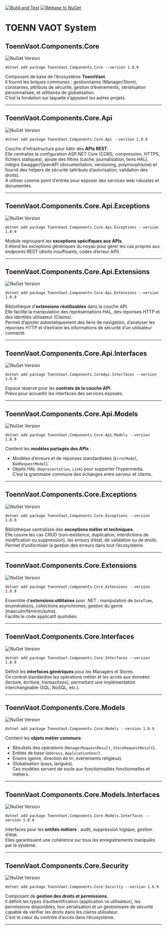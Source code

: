 [![Build and Test](https://github.com/Toenn-Vaot/toennvaotsystem/actions/workflows/dotnet-build-test.yml/badge.svg)](https://github.com/Toenn-Vaot/toennvaotsystem/actions/workflows/dotnet-build-test.yml)
[![Release to NuGet](https://github.com/Toenn-Vaot/toennvaotsystem/actions/workflows/release-to-nuget.yml/badge.svg)](https://github.com/Toenn-Vaot/toennvaotsystem/actions/workflows/release-to-nuget.yml)

# TOENN VAOT System

## ToennVaot.Components.Core
![NuGet Version](https://img.shields.io/nuget/v/ToennVaot.Components.Core)


```
dotnet add package ToennVaot.Components.Core --version 1.0.9
```
Composant de base de l’écosystème **ToennVaot**.  
Il fournit les briques communes : gestionnaires (Manager/Store), constantes, attributs de sécurité, gestion d’événements, sérialisation personnalisée, et utilitaires de globalisation.  
C’est la fondation sur laquelle s’appuient les autres projets.

---

## ToennVaot.Components.Core.Api
![NuGet Version](https://img.shields.io/nuget/v/ToennVaot.Components.Core.Api)

```
dotnet add package ToennVaot.Components.Core.Api --version 1.0.9
```
Couche d’infrastructure pour bâtir des **APIs REST**.  
Elle centralise la configuration ASP.NET Core (CORS, compression, HTTPS, fichiers statiques), ajoute des filtres (cache, journalisation, liens HAL), intègre Swagger/OpenAPI (documentation, versioning, polymorphisme) et fournit des helpers de sécurité (attributs d’autorisation, validation des droits).  
À utiliser comme point d’entrée pour exposer des services web robustes et documentés.

---

## ToennVaot.Components.Core.Api.Exceptions
![NuGet Version](https://img.shields.io/nuget/v/ToennVaot.Components.Core.Api.Exceptions)

```
dotnet add package ToennVaot.Components.Core.Api.Exceptions --version 1.0.9
```
Module regroupant les **exceptions spécifiques aux APIs**.  
Il étend les exceptions génériques du noyau pour gérer les cas propres aux endpoints REST (droits insuffisants, codes d’erreur API).

---

## ToennVaot.Components.Core.Api.Extensions
![NuGet Version](https://img.shields.io/nuget/v/ToennVaot.Components.Core.Api.Extensions)

```
dotnet add package ToennVaot.Components.Core.Api.Extensions --version 1.0.9
```
Bibliothèque d’**extensions réutilisables** dans la couche API.  
Elle facilite la manipulation des représentations HAL, des réponses HTTP et des identités utilisateur (Claims).  
Permet d’ajouter automatiquement des liens de navigation, d’analyser les réponses HTTP et d’extraire les informations de sécurité d’un utilisateur connecté.

---

## ToennVaot.Components.Core.Api.Interfaces
![NuGet Version](https://img.shields.io/nuget/v/ToennVaot.Components.Core.Api.Interfaces)

```
dotnet add package ToennVaot.Components.CoreApi.Interfaces --version 1.0.9
```
Espace réservé pour les **contrats de la couche API**.  
Prévu pour accueillir les interfaces des services exposés.

---

## ToennVaot.Components.Core.Api.Models
![NuGet Version](https://img.shields.io/nuget/v/ToennVaot.Components.Core.Api.Models)

```
dotnet add package ToennVaot.Components.Core.Api.Models --version 1.0.9
```
Contient les **modèles partagés des APIs** :  
- Modèles d’erreurs et de réponses standardisées (`ErrorModel`, `BadRequestModel`).  
- Objets HAL (`Representation`, `Link`) pour supporter l’hypermedia.  
C’est la grammaire commune des échanges entre serveur et clients.

---

## ToennVaot.Components.Core.Exceptions
![NuGet Version](https://img.shields.io/nuget/v/ToennVaot.Components.Core.Exceptions)

```
dotnet add package ToennVaot.Components.Core.Exceptions --version 1.0.9
```
Bibliothèque centralisée des **exceptions métier et techniques**.  
Elle couvre les cas CRUD (non-existence, duplication, interdictions de modification ou suppression), les erreurs d’état, de validation ou de droits.  
Permet d’uniformiser la gestion des erreurs dans tout l’écosystème.

---

## ToennVaot.Components.Core.Extensions
![NuGet Version](https://img.shields.io/nuget/v/ToennVaot.Components.Core.Extensions)

```
dotnet add package ToennVaot.Components.Core.Extensions --version 1.0.9
```
Ensemble d’**extensions utilitaires** pour .NET : manipulation de `DateTime`, énumérations, collections asynchrones, gestion du genre (masculin/féminin/autre).  
Facilite le code applicatif quotidien.

---

## ToennVaot.Components.Core.Interfaces
![NuGet Version](https://img.shields.io/nuget/v/ToennVaot.Components.Core.Interfaces)

```
dotnet add package ToennVaot.Components.Core.Interfaces --version 1.0.9
```
Définit les **interfaces génériques** pour les Managers et Stores.  
Ce contrat standardise les opérations métier et les accès aux données (lecture, écriture, transactions), permettant une implémentation interchangeable (SQL, NoSQL, etc.).

---

## ToennVaot.Components.Core.Models
![NuGet Version](https://img.shields.io/nuget/v/ToennVaot.Components.Core.Models)

```
dotnet add package ToennVaot.Components.Core.Models --version 1.0.9
```
Contient les **objets métier communs** :  
- Résultats des opérations (`ManagerRequestResult`, `StoreRequestResult`).  
- Entités de base (`Address`, `ApplicationUser`).  
- Enums (genre, direction de tri, événements religieux).  
- Globalisation (pays, langues).  
Ces modèles servent de socle aux fonctionnalités fonctionnelles et métiers.

---

## ToennVaot.Components.Core.Models.Interfaces
![NuGet Version](https://img.shields.io/nuget/v/ToennVaot.Components.Core.Models.Interfaces)

```
dotnet add package ToennVaot.Components.Core.Models.Interfaces --version 1.0.9
```
Interfaces pour les **entités métiers** : audit, suppression logique, gestion d’état.  
Elles garantissent une cohérence sur tous les enregistrements manipulés par le système.

---

## ToennVaot.Components.Core.Security
![NuGet Version](https://img.shields.io/nuget/v/ToennVaot.Components.Core.Security)

```
dotnet add package ToennVaot.Components.Core.Security --version 1.0.9
```
Composant de **gestion des droits et permissions**.  
Il définit les types d’authentification (application vs utilisateur), les permissions disponibles, leur sérialisation et un gestionnaire de sécurité capable de vérifier les droits dans les claims utilisateur.  
C’est le cœur du contrôle d’accès dans l’écosystème.

---
